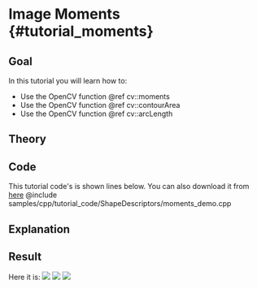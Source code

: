 Image Moments {#tutorial_moments}
=============

Goal
----

In this tutorial you will learn how to:

-   Use the OpenCV function @ref cv::moments
-   Use the OpenCV function @ref cv::contourArea
-   Use the OpenCV function @ref cv::arcLength

Theory
------

Code
----

This tutorial code's is shown lines below. You can also download it from
[here](https://github.com/opencv/opencv/tree/3.4/samples/cpp/tutorial_code/ShapeDescriptors/moments_demo.cpp)
@include samples/cpp/tutorial_code/ShapeDescriptors/moments_demo.cpp

Explanation
-----------

Result
------

Here it is:
![](images/Moments_Source_Image.jpg)
![](images/Moments_Result1.jpg)
![](images/Moments_Result2.jpg)
